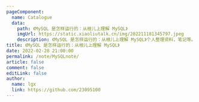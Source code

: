```yaml
---
pageComponent:
  name: Catalogue
  data:
    path: 《MySQL 是怎样运行的：从根儿上理解 MySQL》
    imgUrl: https://static.xiaoliutalk.cn/img/202211181345797.jpeg
    description: 《MySQL 是怎样运行的：从根儿上理解 MySQL》个人整理资料，笔记等。
title: 《MySQL 是怎样运行的：从根儿上理解 MySQL》
date: 2022-02-28 21:00:00
permalink: /note/MySQLnote/
article: false
comment: false
editLink: false
author:
  name: lgx
  link: https://github.com/23095100
---
```


